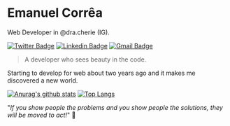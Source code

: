 # Emanuel Corrêa

Web Developer in @dra.cherie (IG).

[![Twitter Badge](https://img.shields.io/badge/-@emanueelcorrea-ff69b4?style=flat-square&labelColor=403f3b&logo=Twitter&logoColor=white&link=https://twitter.com/emanueelcorrea)](https://twitter.com/emanueelcorrea)
[![Linkedin Badge](https://img.shields.io/badge/-emanuelcorrea-ff69b4?style=flat-square&labelColor=403f3b&logo=Linkedin&logoColor=white&link=https://www.linkedin.com/in/emanuel-correa/)](https://www.linkedin.com/in/emanuel-correa/) 
[![Gmail Badge](https://img.shields.io/badge/-emanuel.silvati@gmail.com-ff69b4?style=flat-square&labelColor=403f3b&logo=Gmail&logoColor=white&link=mailto:emanuel.silvati@gmail.com)](mailto:emanuel.silvati@gmail.com) 

> A developer who sees beauty in the code.

Starting to develop for web about two years ago and it makes me discovered a new world.
<br>

[![Anurag's github stats](https://github-readme-stats.vercel.app/api?username=emanuelcorrea&count_private=true&include_all_commits=true&show_icons=true&theme=dracula&hide=contribs,prs)](https://github.com/emanuelcorrea/github-readme-stats)
[![Top Langs](https://github-readme-stats.vercel.app/api/top-langs/?username=emanuelcorrea&layout=compact&hide=pascal&theme=dracula)](https://github.com/emanuelcorrea/github-readme-stats)


"*If you show people the problems and you show people the solutions, they will be moved to act!*"
🤩
